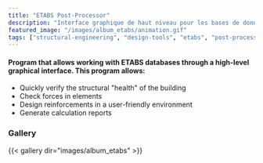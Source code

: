 ```yaml
---
title: "ETABS Post-Processor"
description: "Interface graphique de haut niveau pour les bases de données ETABS permettant la vérification de la santé structurelle, la vérification des forces, la conception des armatures et la génération automatique de rapports."
featured_image: "/images/album_etabs/animation.gif"
tags: ["structural-engineering", "design-tools", "etabs", "post-processing", "structural-analysis"]
---
```


#### Program that allows working with ETABS databases through a high-level graphical interface. This program allows:

- Quickly verify the structural "health" of the building
- Check forces in elements
- Design reinforcements in a user-friendly environment
- Generate calculation reports

### Gallery

{{< gallery dir="images/album_etabs" >}}
